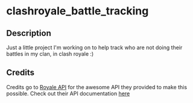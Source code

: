 # clashroyale_battle_tracking
## Description
Just a little project I'm working on to help track who are not doing their battles in my clan, in clash royale :)

## Credits

Credits go to [Royale API](https://royaleapi.com/) for the awesome API they provided to make this possible.
Check out their API documentation [here](https://docs.royaleapi.com/#/)

